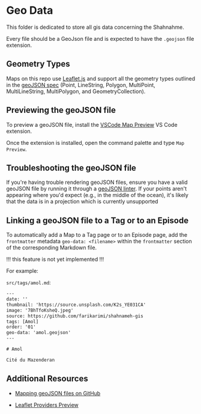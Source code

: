 # Geo Data

This folder is dedicated to store all gis data concerning the Shahnahme.

Every file should be a GeoJson file and is expected to have the `.geojson` file extension.

## Geometry Types

Maps on this repo use [Leaflet.js](https://leafletjs.com/) and support all the geometry types outlined in the [geoJSON spec](https://datatracker.ietf.org/doc/html/rfc7946) (Point, LineString, Polygon, MultiPoint, MultiLineString, MultiPolygon, and GeometryCollection).

## Previewing the geoJSON file

To preview a geoJSON file, install the [VSCode Map Preview](https://github.com/jumpinjackie/vscode-map-preview) VS Code extension.

Once the extension is installed, open the command palette and type `Map Preview`.

## Troubleshooting the geoJSON file

If you're having trouble rendering geoJSON files, ensure you have a valid geoJSON file by running it through a [geoJSON linter](https://geojsonlint.com/). If your points aren't appearing where you'd expect (e.g., in the middle of the ocean), it's likely that the data is in a projection which is currently unsupported

## Linking a geoJSON file to a Tag or to an Episode

To automatically add a Map to a Tag page or to an Episode page, add the `frontmatter` metadata `geo-data: <filename>` within the `frontmatter` section of the corresponding Markdown file.

!!! this feature is not yet implemented !!!

For example:

`src/tags/amol.md`:

```txt
---
date: ''
thumbnail: 'https://source.unsplash.com/K2s_YE031CA'
image: '7BhTfoKsheQ.jpeg'
source: https://github.com/farikarimi/shahnameh-gis
tags: [Amol]
order: '01'
geo-data: 'amol.geojson'
---

# Amol

Cité du Mazenderan
```

## Additional Resources

- [Mapping geoJSON files on GitHub](https://docs.github.com/en/github/managing-files-in-a-repository/working-with-non-code-files/mapping-geojson-files-on-github)

- [Leaflet Providers Preview](https://leaflet-extras.github.io/leaflet-providers/preview/)
